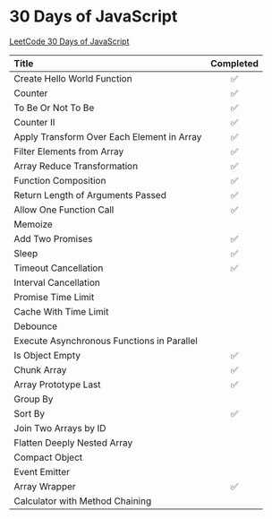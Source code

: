 # 30 Days of JavaScript

[LeetCode 30 Days of JavaScript](https://leetcode.com/studyplan/30-days-of-javascript)

| Title                                        | Completed |
| :------------------------------------------- | :-------: |
| Create Hello World Function                  |    ✅     |
| Counter                                      |    ✅     |
| To Be Or Not To Be                           |    ✅     |
| Counter II                                   |    ✅     |
| Apply Transform Over Each Element in Array   |    ✅     |
| Filter Elements from Array                   |    ✅     |
| Array Reduce Transformation                  |    ✅     |
| Function Composition                         |    ✅     |
| Return Length of Arguments Passed            |    ✅     |
| Allow One Function Call                      |    ✅     |
| Memoize                                      |           |
| Add Two Promises                             |    ✅     |
| Sleep                                        |    ✅     |
| Timeout Cancellation                         |    ✅     |
| Interval Cancellation                        |           |
| Promise Time Limit                           |           |
| Cache With Time Limit                        |           |
| Debounce                                     |           |
| Execute Asynchronous Functions in Parallel   |           |
| Is Object Empty                              |    ✅     |
| Chunk Array                                  |    ✅     |
| Array Prototype Last                         |    ✅     |
| Group By                                     |           |
| Sort By                                      |    ✅     |
| Join Two Arrays by ID                        |           |
| Flatten Deeply Nested Array                  |           |
| Compact Object                               |           |
| Event Emitter                                |           |
| Array Wrapper                                |    ✅     |
| Calculator with Method Chaining              |           |
